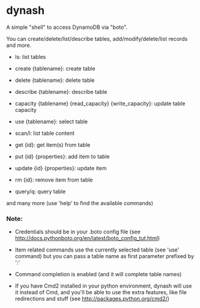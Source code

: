 dynash
======

A simple "shell" to access DynamoDB via "boto".

You can create/delete/list/describe tables, add/modify/delete/list records and more.

- ls: list tables

- create {tablename}: create table

- delete {tablename}: delete table

- describe {tablename}: describe table

- capacity {tablename} {read_capacity} {write_capacity}: update table capacity

- use {tablename}: select table

- scan/l: list table content

- get {id}: get item(s) from table

- put {id} {properties}: add item to table

- update {id} {properties}: update item

- rm {id}: remove item from table

- query/q: query table 

and many more (use 'help' to find the available commands)

### Note:

- Credentials should be in your .boto config file (see http://docs.pythonboto.org/en/latest/boto_config_tut.html)

- Item related commands use the currently selected table (see 'use' command) but you can pass a table name as first parameter prefixed by ':'
 
- Command completion is enabled (and it will complete table names)

- If you have Cmd2 installed in your python environment, dynash will use it instead of Cmd, and you'll be able to use the extra features, like file redirections and stuff (see http://packages.python.org/cmd2/)